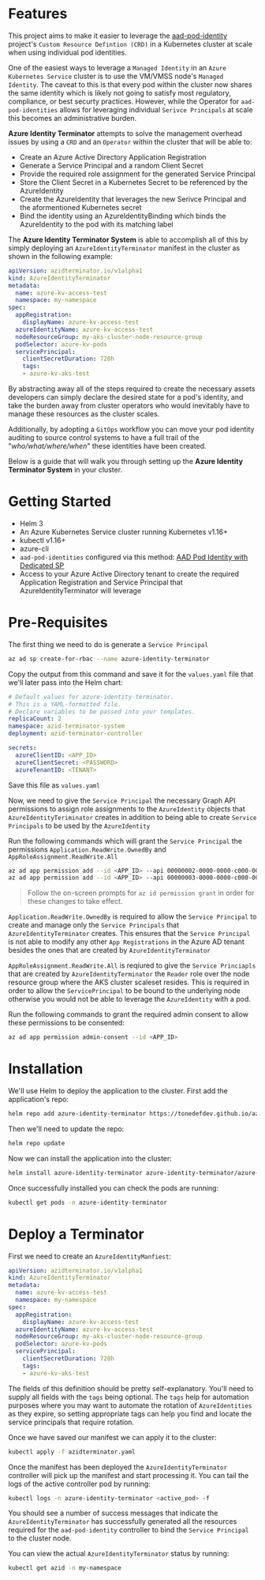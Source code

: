 # Features
This project aims to make it easier to leverage the [aad-pod-identity](https://azure.github.io/aad-pod-identity) project's `Custom Resource Defintion (CRD)` in a Kubernetes cluster at scale when using individual pod identities. 

One of the easiest ways to leverage a `Managed Identity` in an `Azure Kubernetes Service` cluster is to use the VM/VMSS node's `Managed Identity`. The caveat to this is that every pod within the cluster now shares the same identity which is likely not going to satisfy most regulatory, compliance, or best securty practices. However, while the Operator for `aad-pod-identities` allows for leveraging individual `Serivce Principals` at scale this becomes an administrative burden.

**Azure Identity Terminator** attempts to solve the management overhead issues by using a `CRD` and an `Operator` within the cluster that will be able to:
- Create an Azure Active Directory Application Registration
- Generate a Service Principal and a random Client Secret
- Provide the required role assignment for the generated Service Principal
- Store the Client Secret in a Kubernetes Secret to be referenced by the AzureIdentity
- Create the AzureIdentity that leverages the new Serivce Principal and the aformentioned Kubernetes secret
- Bind the identity using an AzureIdentityBinding which binds the AzureIdentity to the pod with its matching label

The **Azure Identity Terminator System** is able to accomplish all of this by simply deploying an `AzureIdentityTerminator` manifest in the cluster as shown in the following example:
```yaml
apiVersion: azidterminator.io/v1alpha1
kind: AzureIdentityTerminator
metadata:
  name: azure-kv-access-test
  namespace: my-namespace
spec:
  appRegistration:
    displayName: azure-kv-access-test
  azureIdentityName: azure-kv-access-test
  nodeResourceGroup: my-aks-cluster-node-resource-group
  podSelector: azure-kv-pods
  servicePrincipal:
    clientSecretDuration: 720h
    tags:
    - azure-kv-aks-test
```
By abstracting away all of the steps required to create the necessary assets developers can simply declare the desired state for a pod's identity, and take the burden away from cluster operators who would inevitably have to manage these resources as the cluster scales.

Additionally, by adopting a `GitOps` workflow you can move your pod identity auditing to source control systems to have a full trail of the "*who/what/where/when*" these identities have been created.

Below is a guide that will walk you through setting up the **Azure Identity Terminator System** in your cluster.

# Getting Started
- Helm 3
- An Azure Kubernetes Service cluster running Kubernetes v1.16+
- kubectl v1.16+
- azure-cli 
- `aad-pod-identities` configured via this method: [AAD Pod Identity with Dedicated SP](https://azure.github.io/aad-pod-identity/docs/configure/deploy_aad_pod_dedicated_sp/)
- Access to your Azure Active Directory tenant to create the required Application Registration and Service Principal that AzureIdentityTerminator will leverage

# Pre-Requisites
The first thing we need to do is generate a `Service Principal`
```bash
az ad sp create-for-rbac --name azure-identity-terminator
```

Copy the output from this command and save it for the `values.yaml` file that we'll later pass into the Helm chart:
```yaml
# Default values for azure-identity-terminator.
# This is a YAML-formatted file.
# Declare variables to be passed into your templates.
replicaCount: 2
namespace: azid-terminator-system
deployment: azid-terminator-controller

secrets:
  azureClientID: <APP_ID>
  azureClientSecret: <PASSWORD>
  azureTenantID: <TENANT>
```

Save this file as `values.yaml`

Now, we need to give the `Service Principal` the necessary Graph API permissions to assign role assignments to the `AzureIdentity` objects that `AzureIdentityTeriminator` creates in addition to being able to create `Service Principals` to be used by the `AzureIdentity`

Run the following commands which will grant the `Service Principal` the permissions `Application.ReadWrite.OwnedBy` and `AppRoleAssignment.ReadWrite.All`
```bash
az ad app permission add --id <APP_ID> --api 00000002-0000-0000-c000-000000000000 --api-permissions 824c81eb-e3f8-4ee6-8f6d-de7f50d565b7=Role
az ad app permission add --id <APP_ID> --api 00000003-0000-0000-c000-000000000000 --api-permissions 06b708a9-e830-4db3-a914-8e69da51d44f=Role
```

>Follow the on-screen prompts for `az id permission grant` in order for these changes to take effect. 

`Application.ReadWrite.OwnedBy` is required to allow the `Service Principal` to create and manage only the `Service Principals` that `AzureIdentityTerminator` creates. This ensures that the `Service Principal` is not able to modify any other `App Registrations` in the Azure AD tenant besides the ones that are created by `AzureIdentityTerminator`

`AppRoleAssignment.ReadWrite.All` is reqiured to give the `Service Princiapls` that are created by `AzureIdentityTerminator` the `Reader` role over the node resource group where the AKS cluster scaleset resides. This is required in order to allow the `ServicePrincipal` to be bound to the underlying node otherwise you would not be able to leverage the `AzureIdentity` with a pod.

Run the following commands to grant the required admin consent to allow these permissions to be consented:
```bash
az ad app permission admin-consent --id <APP_ID>
```

# Installation
We'll use Helm to deploy the application to the cluster. First add the application's repo:
```bash
helm repo add azure-identity-terminator https://tonedefdev.github.io/azure-identity-terminator/
```

Then we'll need to update the repo:
```bash
helm repo update
```

Now we can install the application into the cluster:
```bash
helm install azure-identity-terminator azure-identity-terminator/azure-identity-terminator --create-namespace --namespace azure-identity-terminator -f values.yaml
```

Once successfully installed you can check the pods are running:
```bash
kubectl get pods -n azure-identity-terminator
```

# Deploy a Terminator
First we need to create an `AzureIdentityManfiest`:
```yaml
apiVersion: azidterminator.io/v1alpha1
kind: AzureIdentityTerminator
metadata:
  name: azure-kv-access-test
  namespace: my-namespace
spec:
  appRegistration:
    displayName: azure-kv-access-test
  azureIdentityName: azure-kv-access-test
  nodeResourceGroup: my-aks-cluster-node-resource-group
  podSelector: azure-kv-pods
  servicePrincipal:
    clientSecretDuration: 720h
    tags:
    - azure-kv-aks-test
```

The fields of this definition should be pretty self-explanatory. You'll need to supply all fields with the `tags` being optional. The `tags` help for automation purposes where you may want to automate the rotation of `AzureIdentities` as they expire, so setting appropriate tags can help you find and locate the service principals that require rotation.

Once we have saved our manifest we can apply it to the cluster:
```bash
kubectl apply -f azidterminator.yaml
```

Once the manifest has been deployed the `AzureIdentityTerminator` controller will pick up the manifest and start processing it. You can tail the logs of the active controller pod by running:
```bash
kubectl logs -n azure-identity-terminator <active_pod> -f
```

You should see a number of success messages that indicate the `AzureIdentityTerminator` has successfully generated all the resources required for the `aad-pod-identity` controller to bind the `Service Principal` to the cluster node.

You can view the actual `AzureIdentityTerminator` status by running:
```bash
kubectl get azid -n my-namespace
```


